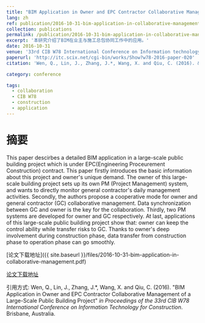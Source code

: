 ```yaml
---
title: "BIM Application in Owner and EPC Contractor Collaborative Management of a Large-Scale Public Building Project"
lang: zh
ref: publication/2016-10-31-bim-application-in-collaborative-management
collection: publications
permalink: /publication/2016-10-31-bim-application-in-collaborative-management
excerpt: '本研究介绍了BIM在业主与施工总包协同工作中的应用。'
date: 2016-10-31
venue: '33rd CIB W78 International Conference on Information technology for Construction'
paperurl: 'http://itc.scix.net/cgi-bin/works/Show?w78-2016-paper-020'
citation: 'Wen, Q., Lin, J., Zhang, J.*, Wang, X. and Qiu, C. (2016). &quot;BIM Application in Owner and EPC Contractor Collaborative Management of a Large-Scale Public Building Project&quot; <i>in Proceedings of the 33rd CIB W78 International Conference on Information Technology for Construction</i>. Brisbane, Australia.'

category: conference

tags: 
  - collaboration
  - CIB W78
  - construction
  - application
---
```



摘要
====

This paper descirbes a detailed BIM application in a large-scale public building project which is under EPC(Engineering Proceurement Construction) contract. This paper firstly introduces the basic information about this project and owner's unique demand. The owner of this large-scale building project sets up its own PM (Project Management) system, and wants to directly monitor general contractor's daily management activities. Secondly, the authors propose a cooperative mode for owner and general contractor (GC) collaborative management. Data synchronization between GC and owner is the key for the collaboration. Thirdly, two PM systems are developed for owner and GC respectively. At last, applications of this large-scale public building project show that: owner can keep the control ability while transfer risks to GC. Thanks to owner's deep involvement during construction phase, data transfer from construction phase to operation phase can go smoothly. 

[论文下载地址]({{ site.baseurl }}/files/2016-10-31-bim-application-in-collaborative-management.pdf)

[论文下载地址](http://itc.scix.net/cgi-bin/works/Show?w78-2016-paper-020)

引用方式: Wen, Q., Lin, J., Zhang, J.*, Wang, X. and Qiu, C. (2016). &quot;BIM Application in Owner and EPC Contractor Collaborative Management of a Large-Scale Public Building Project&quot; <i>in Proceedings of the 33rd CIB W78 International Conference on Information Technology for Construction</i>. Brisbane, Australia.